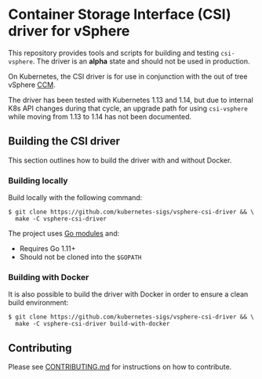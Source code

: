 # Container Storage Interface (CSI) driver for vSphere

This repository provides tools and scripts for building and testing `csi-vsphere`.
The driver is an **alpha** state and should not be used in production.

On Kubernetes, the CSI driver is for use in conjunction with the out of tree vSphere
[CCM](https://github.com/kubernetes/cloud-provider-vsphere).

The driver has been tested with Kubernetes 1.13 and 1.14, but due to internal K8s API
changes during that cycle, an upgrade path for using `csi-vsphere` while moving from
1.13 to 1.14 has not been documented.

## Building the CSI driver

This section outlines how to build the driver with and without Docker.

### Building locally

Build locally with the following command:

```shell
$ git clone https://github.com/kubernetes-sigs/vsphere-csi-driver && \
  make -C vsphere-csi-driver
```

The project uses [Go modules](https://github.com/golang/go/wiki/Modules) and:
* Requires Go 1.11+
* Should not be cloned into the `$GOPATH`

### Building with Docker

It is also possible to build the driver with Docker in order to ensure a clean build environment:

```shell
$ git clone https://github.com/kubernetes-sigs/vsphere-csi-driver && \
  make -C vsphere-csi-driver build-with-docker
```

## Contributing

Please see [CONTRIBUTING.md](CONTRIBUTING.md) for instructions on how to contribute.
